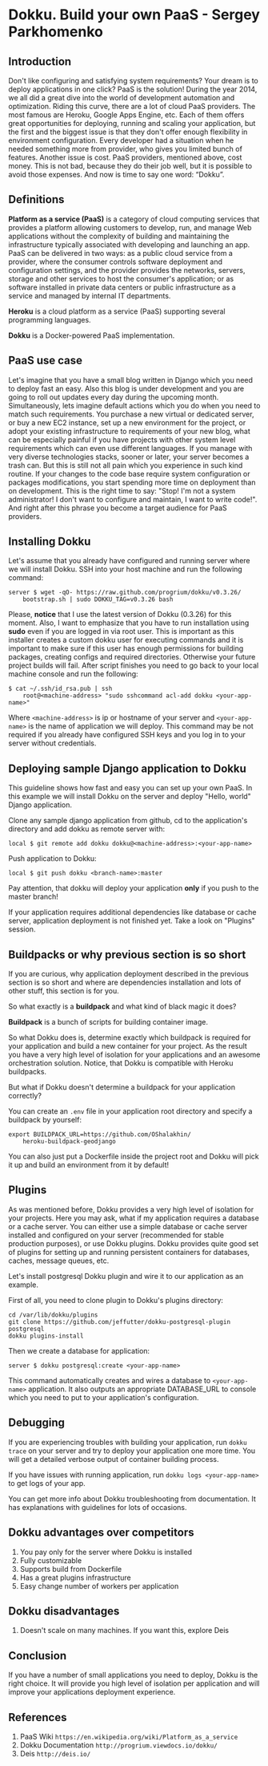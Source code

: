 # Dokku. Build your own PaaS - Sergey Parkhomenko

## Introduction
Don't like configuring and satisfying system requirements? Your dream is to deploy applications in one click?
PaaS is the solution! During the year 2014, we all did a great dive into the world of development automation and
optimization. Riding this curve, there are a lot of cloud PaaS providers. The most famous are Heroku,
Google Apps Engine, etc. Each of them offers great opportunities for deploying, running and scaling your application,
but the first and the biggest issue is that they don't offer enough flexibility in environment configuration.
Every developer had a situation when he needed something more from provider, who gives you limited bunch of features.
Another issue is cost. PaaS providers, mentioned above, cost money. This is not bad, because they do their job well,
but it is possible to avoid those expenses. And now is time to say one word: “Dokku”.

## Definitions
**Platform as a service (PaaS)** is a category of cloud computing services that provides a platform allowing customers
to develop, run, and manage Web applications without the complexity of building and maintaining the infrastructure
typically associated with developing and launching an app. PaaS can be delivered in two ways: as a public cloud
service from a provider, where the consumer controls software deployment and configuration settings, and the provider
provides the networks, servers, storage and other services to host the consumer's application; or as software
installed in private data centers or public infrastructure as a service and managed by internal IT departments.

**Heroku** is a cloud platform as a service (PaaS) supporting several programming languages.

**Dokku** is a Docker-powered PaaS implementation.

## PaaS use case
Let's imagine that you have a small blog written in Django which you need to deploy fast an easy. Also this blog is
under development and you are going to roll out updates every day during the upcoming month. Simultaneously, lets
imagine default actions which you do when you need to match such requirements. You purchase a new virtual or
dedicated server, or buy a new EC2 instance, set up a new environment for the project, or adopt your existing
infrastructure to requirements of your new blog, what can be especially painful if you have projects with other
system level requirements which can even use different languages. If you manage with very diverse technologies
stacks, sooner or later, your server becomes a trash can. But this is still not all pain which you experience in
such kind routine. If your changes to the code base require system configuration or packages modifications, you start
spending more time on deployment than on development. This is the right time to say: "Stop! I'm not a system
administrator! I don't want to configure and maintain, I want to write code!". And right after this phrase you become
a target audience for PaaS providers.

## Installing Dokku
Let's assume that you already have configured and running server where we will install Dokku.
SSH into your host machine and run the following command:

```
server $ wget -qO- https://raw.github.com/progrium/dokku/v0.3.26/
    bootstrap.sh | sudo DOKKU_TAG=v0.3.26 bash
```

Please, **notice** that I use the latest version of Dokku (0.3.26) for this moment.
Also, I want to emphasize that you have to run installation using **sudo** even if you are logged in via root user. This is important as this installer creates a custom dokku user for executing commands and it is important to make sure if this user has enough permissions for building packages, creating configs and required directories. Otherwise your future project builds will fail.
After script finishes you need to go back to your local machine console and run the following:

```
$ cat ~/.ssh/id_rsa.pub | ssh
    root@<machine-address> "sudo sshcommand acl-add dokku <your-app-name>"
```

Where `<machine-address>` is ip or hostname of your server and `<your-app-name>` is the name of application we will deploy. This command may be not required if you already have configured SSH keys and you log in to your server without credentials.

## Deploying sample Django application to Dokku
This guideline shows how fast and easy you can set up your own PaaS. In
this example we will install Dokku on the server and deploy "Hello, world" Django application.

Clone any sample django application from github, cd to the application's directory and add dokku as remote server with:

```
local $ git remote add dokku dokku@<machine-address>:<your-app-name>
```

Push application to Dokku:

```
local $ git push dokku <branch-name>:master
```

Pay attention, that dokku will deploy your application **only** if you push to the master branch!

If your application requires additional dependencies like database or cache server, application deployment is not finished yet. Take a look on "Plugins" session.

## Buildpacks or why previous section is so short
If you are curious, why application deployment described in the previous section is so short and where are dependencies installation and lots of other stuff, this section is for you.

So what exactly is a **buildpack** and what kind of black magic it does?

**Buildpack** is a bunch of scripts for building container image.

So what Dokku does is, determine exactly which buildpack is required for your application and build a new container for your project. As the result you have a very high level of isolation for your applications and an awesome orchestration solution. Notice, that Dokku is compatible with Heroku buildpacks.

But what if Dokku doesn't determine a buildpack for your application correctly?

You can create an `.env` file in your application root directory and specify a buildpack by yourself:

```
export BUILDPACK_URL=https://github.com/OShalakhin/
    heroku-buildpack-geodjango
```

You can also just put a Dockerfile inside the project root and Dokku will pick it up and build an environment from it by default!

## Plugins
As was mentioned before, Dokku provides a very high level of isolation for your projects. Here you may ask, what if my application requires a database or a cache server. You can either use a simple database or cache server installed and configured on your server (recommended for stable production purposes), or use Dokku plugins. Dokku provides quite good set of plugins for setting up and running persistent containers for databases, caches, message queues, etc.

Let's install postgresql Dokku plugin and wire it to our application as an example.

First of all, you need to clone plugin to Dokku's plugins directory:

```
cd /var/lib/dokku/plugins
git clone https://github.com/jeffutter/dokku-postgresql-plugin postgresql
dokku plugins-install
```

Then we create a database for application:

```
server $ dokku postgresql:create <your-app-name>
```

This command automatically creates and wires a database to `<your-app-name>` application. It also outputs an appropriate DATABASE_URL to console which you need to put to your application's configuration.

## Debugging
If you are experiencing troubles with building your application, run `dokku trace` on your server and try to deploy your application one more time. You will get a detailed verbose output of container building process.

If you have issues with running application, run `dokku logs <your-app-name>` to get logs of your app.

You can get more info about Dokku troubleshooting from documentation. It has explanations with guidelines for lots of occasions.

## Dokku advantages over competitors
1. You pay only for the server where Dokku is installed
2. Fully customizable
3. Supports build from Dockerfile
4. Has a great plugins infrastructure
5. Easy change number of workers per application

## Dokku disadvantages
1. Doesn't scale on many machines. If you want this, explore Deis

## Conclusion
If you have a number of small applications you need to deploy, Dokku is the right choice. It will provide you high
level of isolation per application and will improve your applications deployment experience.

## References

1. PaaS Wiki `https://en.wikipedia.org/wiki/Platform_as_a_service`
2. Dokku Documentation `http://progrium.viewdocs.io/dokku/`
3. Deis `http://deis.io/`
